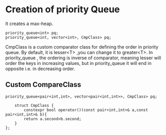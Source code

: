 # Creation of priority Queue
It creates a max-heap.
```
priority_queue<int> pq;
priority_queue<int, vector<int>, CmpClass> pq;
```

CmpClass is a custom comparator class for defining the order in priority queue.
By default, it is lesser\<T> ,you can change it to greater\<T>. In priority_queue , the ordering is inverse of comparator, meaning lesser<T> will order the keys in increasing values, but in priority_queue it will end in opposite i.e. in decreasing order.


## Custom CompareClass
```
priority_queue<pair<int,int>, vector<pair<int,int>>, CmpClass> pq;

	struct CmpClass {
		constexpr bool operator()(const pair<int,int>& a,const pair<int,int>& b){
		return a.second>b.second;
	}
};
```

